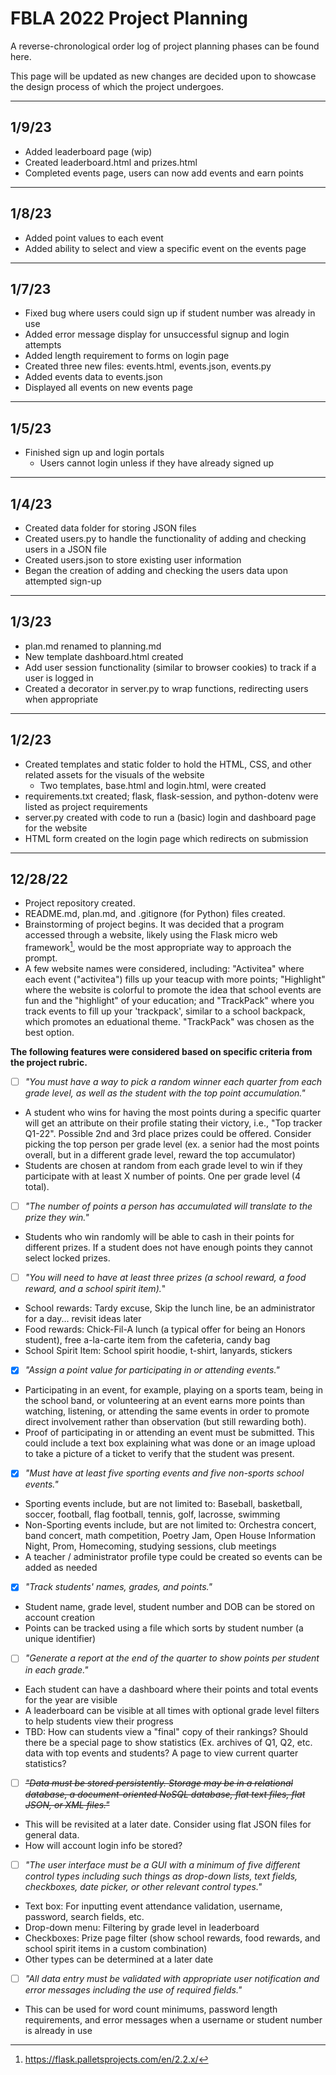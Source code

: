 # FBLA 2022 Project Planning

A reverse-chronological order log of project planning phases can be found here. 

This page will be updated as new changes are decided upon to showcase the design process of which the project undergoes.

***

## 1/9/23

+ Added leaderboard page (wip)
+ Created leaderboard.html and prizes.html
+ Completed events page, users can now add events and earn points

***

## 1/8/23

+ Added point values to each event
+ Added ability to select and view a specific event on the events page

***

## 1/7/23

+ Fixed bug where users could sign up if student number was already in use
+ Added error message display for unsuccessful signup and login attempts
+ Added length requirement to forms on login page
+ Created three new files: events.html, events.json, events.py
+ Added events data to events.json
+ Displayed all events on new events page

***

## 1/5/23

+ Finished sign up and login portals
  + Users cannot login unless if they have already signed up

***

## 1/4/23

+ Created data folder for storing JSON files
+ Created users.py to handle the functionality of adding and checking users in a JSON file
+ Created users.json to store existing user information
+ Began the creation of adding and checking the users data upon attempted sign-up

***

## 1/3/23

+ plan.md renamed to planning.md
+ New template dashboard.html created
+ Add user session functionality (similar to browser cookies) to track if a user is logged in
+ Created a decorator in server.py to wrap functions, redirecting users when appropriate

***

## 1/2/23

+ Created templates and static folder to hold the HTML, CSS, and other related assets for the visuals of the website
  + Two templates, base.html and login.html, were created
+ requirements.txt created; flask, flask-session, and python-dotenv were listed as project requirements
+ server.py created with code to run a (basic) login and dashboard page for the website
+ HTML form created on the login page which redirects on submission

***

## 12/28/22

+ Project repository created.
+ README.md, plan.md, and .gitignore (for Python) files created.
+ Brainstorming of project begins. It was decided that a program accessed through a website, likely using the Flask micro web framework[^1], would be the most appropriate way to approach the prompt.
+ A few website names were considered, including: "Activitea" where each event ("activitea") fills up your teacup with more points; "Highlight" where the website is colorful to promote the idea that school events are fun and the "highlight" of your education; and "TrackPack" where you track events to fill up your 'trackpack', similar to a school backpack, which promotes an eduational theme. "TrackPack" was chosen as the best option.

__The following features were considered based on specific criteria from the project rubric.__

- [ ] *"You must have a way to pick a random winner each quarter from each grade level, as well as the student with the top point accumulation."*
+ A student who wins for having the most points during a specific quarter will get an attribute on their profile stating their victory, i.e., "Top tracker Q1-22". Possible 2nd and 3rd place prizes could be offered. Consider picking the top person per grade level (ex. a senior had the most points overall, but in a different grade level, reward the top accumulator)
+ Students are chosen at random from each grade level to win if they participate with at least X number of points. One per grade level (4 total).

- [ ] *"The number of points a person has accumulated will translate to the prize they win."*
+ Students who win randomly will be able to cash in their points for different prizes. If a student does not have enough points they cannot select locked prizes.

- [ ] *"You will need to have at least three prizes (a school reward, a food reward, and a school spirit item).*"
+ School rewards: Tardy excuse, Skip the lunch line, be an administrator for a day... revisit ideas later
+ Food rewards: Chick-Fil-A lunch (a typical offer for being an Honors student), free a-la-carte item from the cafeteria, candy bag
+ School Spirit Item: School spirit hoodie, t-shirt, lanyards, stickers

- [x] *"Assign a point value for participating in or attending events."*
+ Participating in an event, for example, playing on a sports team, being in the school band, or volunteering at an event earns more points than watching, listening, or attending the same events in order to promote direct involvement rather than observation (but still rewarding both).
+ Proof of participating in or attending an event must be submitted. This could include a text box explaining what was done or an image upload to take a picture of a ticket to verify that the student was present.

- [x] *"Must have at least five sporting events and five non-sports school events."*
+ Sporting events include, but are not limited to: Baseball, basketball, soccer, football, flag football, tennis, golf, lacrosse, swimming
+ Non-Sporting events include, but are not limited to: Orchestra concert, band concert, math competition, Poetry Jam, Open House Information Night, Prom, Homecoming, studying sessions, club meetings
+ A teacher / administrator profile type could be created so events can be added as needed

- [x] *"Track students' names, grades, and points."*
+ Student name, grade level, student number and DOB can be stored on account creation
+ Points can be tracked using a file which sorts by student number (a unique identifier)

- [ ] *"Generate a report at the end of the quarter to show points per student in each grade."*
+ Each student can have a dashboard where their points and total events for the year are visible
+ A leaderboard can be visible at all times with optional grade level filters to help students view their progress
+ TBD: How can students view a "final" copy of their rankings? Should there be a special page to show statistics (Ex. archives of Q1, Q2, etc. data with top events and students? A page to view current quarter statistics?

- [ ] ~~*"Data must be stored persistently. Storage may be in a relational database, a document-oriented NoSQL database, flat text files, flat JSON, or XML files."*~~
+ This will be revisited at a later date. Consider using flat JSON files for general data.
+ How will account login info be stored?

- [ ] *"The user interface must be a GUI with a minimum of five different control types including such things as drop-down lists, text fields, checkboxes, date picker, or other relevant control types."*
+ Text box: For inputting event attendance validation, username, password, search fields, etc.
+ Drop-down menu: Filtering by grade level in leaderboard
+ Checkboxes: Prize page filter (show school rewards, food rewards, and school spirit items in a custom combination)
+ Other types can be determined at a later date

- [ ] *"All data entry must be validated with appropriate user notification and error messages including the use of required fields."*
+ This can be used for word count minimums, password length requirements, and error messages when a username or student number is already in use

[^1]: https://flask.palletsprojects.com/en/2.2.x/
